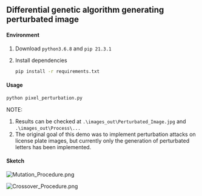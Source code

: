 

## Differential genetic algorithm generating perturbated image

#### Environment

1. Download `python3.6.8` and `pip 21.3.1`

2. Install dependencies

	```bash
	pip install -r requirements.txt
	```

#### Usage

```bash
python pixel_perturbation.py
```

NOTE:

1. Results can be checked at `.\images_out\Perturbated_Image.jpg` and `.\images_out\Process\...`
2. The original goal of this demo was to implement perturbation attacks on license plate images, but currently only the generation of perturbated  letters has been implemented.

#### Sketch

![Mutation_Procedure.png](https://s2.loli.net/2022/05/06/nEYvOhk68lFBMgT.png)

![Crossover_Procedure.png](https://s2.loli.net/2022/05/06/tndG8zMYPOZhxUl.png)

